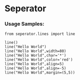 # Seperator  
### Usage Samples:  
  
```python3  
from seperator.lines import line  
  
line()  
line("Hello World")  
line("Hello World",width=80)  
line("Hello World",char='*')  
line("Hello World",color='red')  
line("Hello World",align=5)  
line("Hello World",align=-5)  
line("Hello World",margin=(5,5))  
```  
  
